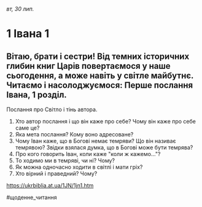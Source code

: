 
_вт, 30 лип._

# 1 Івана 1

## Вітаю, брати і сестри! Від темних історичних глибин книг Царів повертаємося у наше сьогодення, а може навіть у світле майбутнє. Читаємо і насолоджуємося: Перше послання Івана, 1 розділ. 
Послання про Світло і тінь автора.
1. Хто автор послання і що він каже про себе? Чому він каже про себе саме це?
2. Яка мета послання? Кому воно адресоване?
3. Чому Іван каже, що в Богові немає темряви? Що він називає темрявою? Звідки взялася думка, що в Богові може бути темрява?
4. Про кого говорить Іван, коли каже "коли ж кажемо..."?
5. То ходимо ми в темряві, чи ні? Чому?
6. Як можна одночасно ходити в світлі і мати гріх?
7. Хто вірний і праведний? Чому?

https://ukrbiblia.at.ua/1JN/1jn1.htm 

#щоденне_читання
